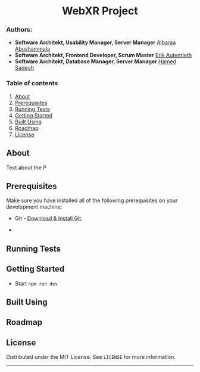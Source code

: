 <h1 align="center">WebXR Project</h1>


### Authors:
- **Software Architekt, Usability Manager, Server Manager** [Albaraa Abushammala ](mailto:albaraa.abushammala@smail.inf.h-brs.de)
- **Software Architekt, Frontend Developer, Scrum Master** [Erik Autenrieth ](mailto:erik.autenrieth@smail.inf.h-brs.de)
- **Software Architekt, Database Manager, Server Manager** [Hamed Sadegh ](mailto:hamed.sadegh@mail.inf.h-brs.de)


### Table of contents

1. [About](#about)<br>
2. [Prerequisites](#prerequisites)<br>
3. [Running Tests](#running_tests)<br>
4. [Getting Started](#getting_started)<br>
5. [Built Using](#built_using)<br>
6. [Roadmap](#roadmap)<br>
7. [License](#license)<br>

## About <a name = "about"></a>
Text about the P


## Prerequisites <a name = "prerequisites"></a>
Make sure you have installed all of the following prerequisites on your development machine:
* Git - [Download & Install Git](https://git-scm.com/downloads).
+ 


## Running Tests <a name = "running_tests"></a>



## Getting Started <a name = "getting_started"></a>

- Start ``npm run dev``

##  Built Using <a name = "built_using"></a>




## Roadmap  <a name = "roadmap"></a>





## License <a name = "license"></a>

Distributed under the MIT License. See `LICENSE` for more information.






***
